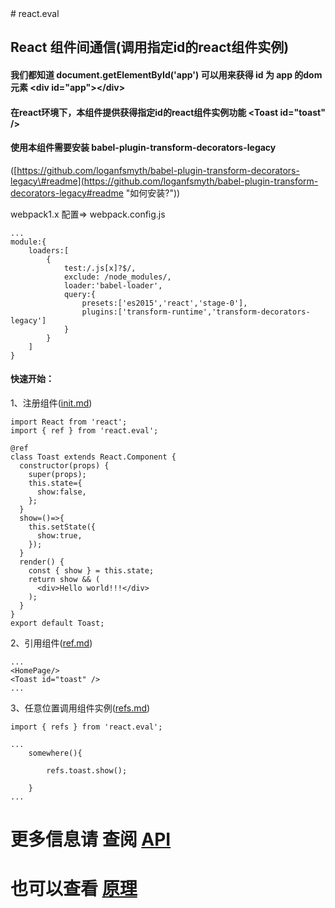 <!DOCTYPE html>
<html>
<body>
# react.eval

## React 组件间通信\(调用指定id的react组件实例\)

#### 我们都知道 document.getElementById\('app'\) 可以用来获得 id 为 app 的dom元素 &lt;div id="app"&gt;&lt;/div&gt;

#### 在react环境下，本组件提供获得指定id的react组件实例功能  &lt;Toast id="toast" /&gt;

#### 使用本组件需要安装  babel-plugin-transform-decorators-legacy

\([https://github.com/loganfsmyth/babel-plugin-transform-decorators-legacy\#readme](https://github.com/loganfsmyth/babel-plugin-transform-decorators-legacy#readme "如何安装?")\)

webpack1.x 配置=&gt;  webpack.config.js

```
...
module:{
    loaders:[
        {
            test:/.js[x]?$/,
            exclude: /node_modules/,
            loader:'babel-loader',
            query:{
                presets:['es2015','react','stage-0'],
                plugins:['transform-runtime','transform-decorators-legacy']
            }
        }
    ]
}
```

#### 快速开始：

1、注册组件\([init.md](/init.md "更多")\)

```
import React from 'react';
import { ref } from 'react.eval';

@ref
class Toast extends React.Component {
  constructor(props) {
    super(props);
    this.state={
      show:false,
    };
  }
  show=()=>{
    this.setState({
      show:true,
    });
  }
  render() {
    const { show } = this.state;
    return show && (
      <div>Hello world!!!</div>
    );
  }
}
export default Toast;
```

2、引用组件\([ref.md](/ref.md "更多")\)

```
...
<HomePage/>
<Toast id="toast" />
...
```

3、任意位置调用组件实例\([refs.md](/refs.md "更多方式")\)

```
import { refs } from 'react.eval';

...
    somewhere(){

        refs.toast.show();

    }
...
```

# 更多信息请 查阅 [API](/api.md)

# 也可以查看 [原理](/yuan-li.md)
</body>
</html>


